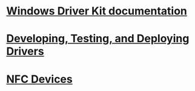 # [Windows Driver Kit documentation](index.md)
# [Developing, Testing, and Deploying Drivers](develop/)
# [NFC Devices](nfc/)